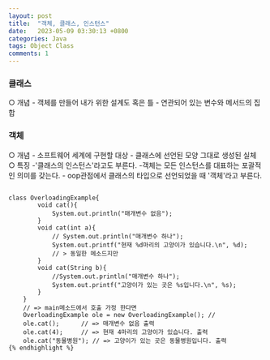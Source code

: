 ```yaml
---
layout: post
title:  "객체, 클래스, 인스턴스"
date:   2023-05-09 03:30:13 +0800
categories: Java
tags: Object Class 
comments: 1
---
```

### 클래스 <br>
○ 개념
	- 객체를 만들어 내가 위한 설계도 혹은 틀
	- 연관되어 있는 변수와 메서드의 집합
### 객체
○ 개념
	- 소프트웨어 세계에 구현할 대상
	- 클래스에 선언된 모양 그대로 생성된 실체
○ 특징
	-'클래스의 인스턴스'라고도 부른다.
	-객체는 모든 인스턴스를 대표하는 포괄적인 의미를 갖는다.
	- oop관점에서 클래스의 타입으로 선언되었을 때 '객체'라고 부른다.

<pre>
<code>
class OverloadingExample{
		void cat(){
			System.out.println("매개변수 없음");
    	}
    	void cat(int a){
			// System.out.println("매개변수 하나");
			System.out.printf("현재 %d마리의 고양이가 있습니다.\n", %d);
			// > 동일한 메소드지만 
    	}
    	void cat(String b){
			//System.out.println("매개변수 하나");
			System.out.printf("고양이가 있는 곳은 %s입니다.\n", %s);
    	}
	}
	// => main메소드에서 호출 가정 한다면
	OverloadingExample ole = new OverloadingExample(); // 
	ole.cat(); 		// => 매개변수 없음 출력
	ole.cat(4);		// => 현재 4마리의 고양이가 있습니다. 출력
	ole.cat("동물병원"); // => 고양이가 있는 곳은 동물병원입니다. 출력
{% endhighlight %}

